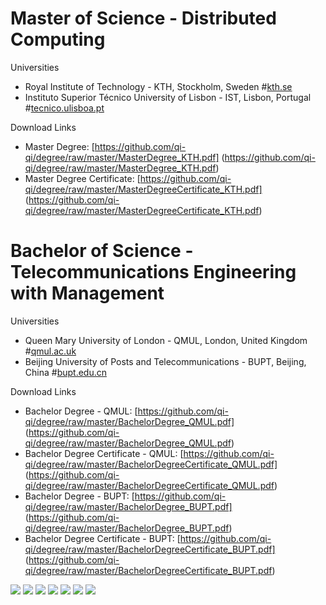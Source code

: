 # Master of Science - Distributed Computing

Universities
- Royal Institute of Technology - KTH, Stockholm, Sweden #[kth.se](kth.se)
- Instituto Superior Técnico University of Lisbon - IST, Lisbon, Portugal #[tecnico.ulisboa.pt](tecnico.ulisboa.pt)

Download Links
- Master Degree: [https://github.com/qi-qi/degree/raw/master/MasterDegree_KTH.pdf] (https://github.com/qi-qi/degree/raw/master/MasterDegree_KTH.pdf)
- Master Degree Certificate: [https://github.com/qi-qi/degree/raw/master/MasterDegreeCertificate_KTH.pdf] (https://github.com/qi-qi/degree/raw/master/MasterDegreeCertificate_KTH.pdf)

# Bachelor of Science - Telecommunications Engineering with Management

Universities
- Queen Mary University of London - QMUL, London, United Kingdom #[qmul.ac.uk](qmul.ac.uk)
- Beijing University of Posts and Telecommunications - BUPT, Beijing, China #[bupt.edu.cn](bupt.edu.cn)

Download Links
- Bachelor Degree - QMUL: [https://github.com/qi-qi/degree/raw/master/BachelorDegree_QMUL.pdf] (https://github.com/qi-qi/degree/raw/master/BachelorDegree_QMUL.pdf)
- Bachelor Degree Certificate - QMUL: [https://github.com/qi-qi/degree/raw/master/BachelorDegreeCertificate_QMUL.pdf] (https://github.com/qi-qi/degree/raw/master/BachelorDegreeCertificate_QMUL.pdf)
- Bachelor Degree - BUPT: [https://github.com/qi-qi/degree/raw/master/BachelorDegree_BUPT.pdf] (https://github.com/qi-qi/degree/raw/master/BachelorDegree_BUPT.pdf)
- Bachelor Degree Certificate - BUPT: [https://github.com/qi-qi/degree/raw/master/BachelorDegreeCertificate_BUPT.pdf] (https://github.com/qi-qi/degree/raw/master/BachelorDegreeCertificate_BUPT.pdf)

![](https://github.com/qi-qi/degree/raw/master/img/MasterDegree_KTH.jpg)
![](https://github.com/qi-qi/degree/raw/master/img/MasterDegreeCertificate1_KTH.jpg)
![](https://github.com/qi-qi/degree/raw/master/img/MasterDegreeCertificate2_KTH.jpg)
![](https://github.com/qi-qi/degree/raw/master/img/BachelorDegree_QMUL.jpg)
![](https://github.com/qi-qi/degree/raw/master/img/BachelorDegreeCertificate_QMUL.jpg)
![](https://github.com/qi-qi/degree/raw/master/img/BachelorDegree_BUPT.jpg)
![](https://github.com/qi-qi/degree/raw/master/img/BachelorDegreeCertificate_BUPT.jpg)
